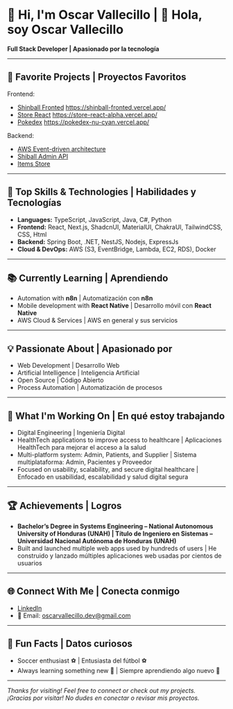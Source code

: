 # 👋 Hi, I'm Oscar Vallecillo | 👋 Hola, soy Oscar Vallecillo  

**Full Stack Developer | Apasionado por la tecnología**  

---
## 🌟 Favorite Projects | Proyectos Favoritos  
 Frontend:
- [Shinball Fronted](https://github.com/RacsoJosu/shinball-fronted)   https://shinball-fronted.vercel.app/ 
- [Store React](https://github.com/RacsoJosu/Store-React)   https://store-react-alpha.vercel.app/
- [Pokedex](https://github.com/RacsoJosu/Pokedex) https://pokedex-nu-cyan.vercel.app/

 Backend:
- [AWS Event-driven architecture ](https://github.com/RacsoJosu/event-driven-architecture-aws)  
- [Shiball Admin API](https://github.com/RacsoJosu/shiball-admin-api)  
- [Items Store](https://github.com/RacsoJosu/Items-Store)
 ---

## 🚀 Top Skills & Technologies | Habilidades y Tecnologías  
- **Languages:** TypeScript, JavaScript, Java, C#, Python  
- **Frontend:** React, Next.js, ShadcnUI, MaterialUI, ChakraUI, TailwindCSS, CSS, Html  
- **Backend:** Spring Boot, .NET, NestJS, Nodejs, ExpressJs  
- **Cloud & DevOps:** AWS (S3, EventBridge, Lambda, EC2, RDS), Docker  

---

## 📚 Currently Learning | Aprendiendo  
- Automation with **n8n** | Automatización con **n8n**  
- Mobile development with **React Native** | Desarrollo móvil con **React Native**
- AWS Cloud & Services | AWS en general y sus servicios  

---

## 💡 Passionate About | Apasionado por  
- Web Development | Desarrollo Web  
- Artificial Intelligence | Inteligencia Artificial  
- Open Source | Código Abierto  
- Process Automation | Automatización de procesos  

---

## 🔭 What I'm Working On | En qué estoy trabajando  
- Digital Engineering | Ingeniería Digital
- HealthTech applications to improve access to healthcare | Aplicaciones HealthTech para mejorar el acceso a la salud  
- Multi-platform system: Admin, Patients, and Supplier | Sistema multiplataforma: Admin, Pacientes y Proveedor  
- Focused on usability, scalability, and secure digital healthcare | Enfocado en usabilidad, escalabilidad y salud digital segura  

---

## 🏆 Achievements | Logros  
- **Bachelor’s Degree in Systems Engineering – National Autonomous University of Honduras (UNAH) | Título de Ingeniero en Sistemas – Universidad Nacional Autónoma de Honduras (UNAH)**  
- Built and launched multiple web apps used by hundreds of users | He construido y lanzado múltiples aplicaciones web usadas por cientos de usuarios  

---

## 🌐 Connect With Me | Conecta conmigo  
- [LinkedIn](https://www.linkedin.com/in/oscar-vallecillo-938127254)  
- 📧 Email: oscarvallecillo.dev@gmail.com  

---

## 🎉 Fun Facts | Datos curiosos  
- Soccer enthusiast ⚽ | Entusiasta del fútbol ⚽  
- Always learning something new 🚀 | Siempre aprendiendo algo nuevo 🚀  

---

_Thanks for visiting! Feel free to connect or check out my projects._  
_¡Gracias por visitar! No dudes en conectar o revisar mis proyectos._  

